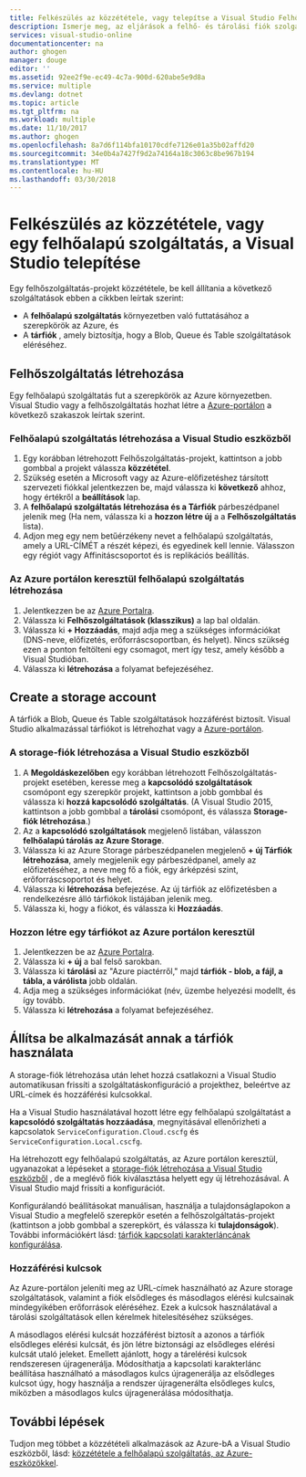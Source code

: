 ```yaml
---
title: Felkészülés az közzététele, vagy telepítse a Visual Studio Felhőszolgáltatás |} Microsoft Docs
description: Ismerje meg, az eljárások a felhő- és tárolási fiók szolgáltatások beállítása és konfigurálása az Azure-alkalmazásában.
services: visual-studio-online
documentationcenter: na
author: ghogen
manager: douge
editor: ''
ms.assetid: 92ee2f9e-ec49-4c7a-900d-620abe5e9d8a
ms.service: multiple
ms.devlang: dotnet
ms.topic: article
ms.tgt_pltfrm: na
ms.workload: multiple
ms.date: 11/10/2017
ms.author: ghogen
ms.openlocfilehash: 8a7d6f114bfa10170cdfe7126e01a35b02affd20
ms.sourcegitcommit: 34e0b4a7427f9d2a74164a18c3063c8be967b194
ms.translationtype: MT
ms.contentlocale: hu-HU
ms.lasthandoff: 03/30/2018
---
```

# <a name="prepare-to-publish-or-deploy-a-cloud-service-from-visual-studio"></a>Felkészülés az közzététele, vagy egy felhőalapú szolgáltatás, a Visual Studio telepítése

Egy felhőszolgáltatás-projekt közzététele, be kell állítania a következő szolgáltatások ebben a cikkben leírtak szerint:

* A **felhőalapú szolgáltatás** környezetben való futtatásához a szerepkörök az Azure, és 
* A **tárfiók** , amely biztosítja, hogy a Blob, Queue és Table szolgáltatások eléréséhez.

## <a name="create-a-cloud-service"></a>Felhőszolgáltatás létrehozása

Egy felhőalapú szolgáltatás fut a szerepkörök az Azure környezetben. Visual Studio vagy a felhőszolgáltatás hozhat létre a [Azure-portálon](https://portal.azure.com/) a következő szakaszok leírtak szerint.

### <a name="create-a-cloud-service-from-visual-studio"></a>Felhőalapú szolgáltatás létrehozása a Visual Studio eszközből

1. Egy korábban létrehozott Felhőszolgáltatás-projekt, kattintson a jobb gombbal a projekt válassza **közzététel**.
1. Szükség esetén a Microsoft vagy az Azure-előfizetéshez társított szervezeti fiókkal jelentkezzen be, majd válassza ki **következő** ahhoz, hogy értékről a **beállítások** lap.
1. A **felhőalapú szolgáltatás létrehozása és a Tárfiók** párbeszédpanel jelenik meg (Ha nem, válassza ki a **hozzon létre új** a a **Felhőszolgáltatás** lista).
1. Adjon meg egy nem betűérzékeny nevet a felhőalapú szolgáltatás, amely a URL-CÍMÉT a részét képezi, és egyedinek kell lennie. Válasszon egy régiót vagy Affinitáscsoportot és is replikációs beállítás.

### <a name="create-a-cloud-service-through-the-azure-portal"></a>Az Azure portálon keresztül felhőalapú szolgáltatás létrehozása

1. Jelentkezzen be az [Azure Portalra](https://portal.azure.com/).
1. Válassza ki **Felhőszolgáltatások (klasszikus)** a lap bal oldalán.
1. Válassza ki **+ Hozzáadás**, majd adja meg a szükséges információkat (DNS-neve, előfizetés, erőforráscsoportban, és helyet). Nincs szükség ezen a ponton feltölteni egy csomagot, mert így tesz, amely később a Visual Studióban.
1. Válassza ki **létrehozása** a folyamat befejezéséhez.

## <a name="create-a-storage-account"></a>Create a storage account

A tárfiók a Blob, Queue és Table szolgáltatások hozzáférést biztosít. Visual Studio alkalmazással tárfiókot is létrehozhat vagy a [Azure-portálon](https://portal.azure.com/).

### <a name="create-a-storage-account-from-visual-studio"></a>A storage-fiók létrehozása a Visual Studio eszközből

1. A **Megoldáskezelőben** egy korábban létrehozott Felhőszolgáltatás-projekt esetében, keresse meg a **kapcsolódó szolgáltatások** csomópont egy szerepkör projekt, kattintson a jobb gombbal és válassza ki **hozzá kapcsolódó szolgáltatás**. (A Visual Studio 2015, kattintson a jobb gombbal a **tárolási** csomópont, és válassza **Storage-fiók létrehozása**.)
1. Az a **kapcsolódó szolgáltatások** megjelenő listában, válasszon **felhőalapú tárolás az Azure Storage**.
1. Válassza ki az Azure Storage párbeszédpanelen megjelenő **+ új Tárfiók létrehozása**, amely megjelenik egy párbeszédpanel, amely az előfizetéséhez, a neve meg fő a fiók, egy árképzési szint, erőforráscsoportot és helyet.
1. Válassza ki **létrehozása** befejezése. Az új tárfiók az előfizetésben a rendelkezésre álló tárfiókok listájában jelenik meg.
1. Válassza ki, hogy a fiókot, és válassza ki **Hozzáadás**.

### <a name="create-a-storage-account-through-the-azure-portal"></a>Hozzon létre egy tárfiókot az Azure portálon keresztül

1. Jelentkezzen be az [Azure Portalra](https://portal.azure.com/).
1. Válassza ki **+ új** a bal felső sarokban.
1. Válassza ki **tárolási** az "Azure piactérről," majd **tárfiók - blob, a fájl, a tábla, a várólista** jobb oldalán.
1. Adja meg a szükséges információkat (név, üzembe helyezési modellt, és így tovább.
1. Válassza ki **létrehozása** a folyamat befejezéséhez.

## <a name="configure-your-app-to-use-the-storage-account"></a>Állítsa be alkalmazását annak a tárfiók használata

A storage-fiók létrehozása után lehet hozzá csatlakozni a Visual Studio automatikusan frissíti a szolgáltatáskonfiguráció a projekthez, beleértve az URL-címek és hozzáférési kulcsokkal.

Ha a Visual Studio használatával hozott létre egy felhőalapú szolgáltatást a **kapcsolódó szolgáltatás hozzáadása**, megnyitásával ellenőrizheti a kapcsolatok `ServiceConfiguration.Cloud.cscfg` és `ServiceConfiguration.Local.cscfg`.

Ha létrehozott egy felhőalapú szolgáltatás, az Azure portálon keresztül, ugyanazokat a lépéseket a [storage-fiók létrehozása a Visual Studio eszközből](#create-a-storage-account-from-visual-studio) , de a meglévő fiók kiválasztása helyett egy új létrehozásával. A Visual Studio majd frissíti a konfigurációt.

Konfigurálandó beállításokat manuálisan, használja a tulajdonságlapokon a Visual Studio a megfelelő szerepkör esetén a felhőszolgáltatás-projekt (kattintson a jobb gombbal a szerepkört, és válassza ki **tulajdonságok**). További információkért lásd: [tárfiók kapcsolati karakterláncának konfigurálása](https://docs.microsoft.com/azure/vs-azure-tools-multiple-services-project-configurations#configuring-a-connection-string-to-a-storage-account).

### <a name="about-access-keys"></a>Hozzáférési kulcsok

Az Azure-portálon jeleníti meg az URL-címek használható az Azure storage szolgáltatások, valamint a fiók elsődleges és másodlagos elérési kulcsainak mindegyikében erőforrások eléréséhez. Ezek a kulcsok használatával a tárolási szolgáltatások ellen kérelmek hitelesítéséhez szükséges.

A másodlagos elérési kulcsát hozzáférést biztosít a azonos a tárfiók elsődleges elérési kulcsát, és jön létre biztonsági az elsődleges elérési kulcsát utaló jeleket. Emellett ajánlott, hogy a tárelérési kulcsok rendszeresen újragenerálja. Módosíthatja a kapcsolati karakterlánc beállítása használható a másodlagos kulcs újragenerálja az elsődleges kulcsot úgy, hogy használja a rendszer újragenerálta elsődleges kulcs, miközben a másodlagos kulcs újragenerálása módosíthatja.

## <a name="next-steps"></a>További lépések

Tudjon meg többet a közzétételi alkalmazások az Azure-bA a Visual Studio eszközből, lásd: [közzététele a felhőalapú szolgáltatás, az Azure-eszközökkel](vs-azure-tools-publishing-a-cloud-service.md).
